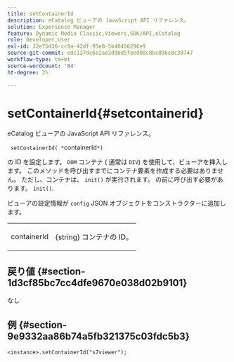 ```yaml
---
title: setContainerId
description: eCatalog ビューアの JavaScript API リファレンス。
solution: Experience Manager
feature: Dynamic Media Classic,Viewers,SDK/API,eCatalog
role: Developer,User
exl-id: 32e75d36-cc9a-42df-95e8-5b48456296e9
source-git-commit: edc127dc6e2ae2d9bd5feed08c8bc896c8c39747
workflow-type: tm+mt
source-wordcount: '84'
ht-degree: 2%

---
```


# setContainerId{#setcontainerid}

eCatalog ビューアの JavaScript API リファレンス。

` setContainerId( *`containerId`*)`

の ID を設定します。 `DOM` コンテナ ( 通常は `DIV`) を使用して、ビューアを挿入します。 このメソッドを呼び出すまでにコンテナ要素を作成する必要はありません。 ただし、コンテナは、 `init()` が実行されます。 の前に呼び出す必要があります。 `init()`.

ビューアの設定情報が `config` JSON オブジェクトをコンストラクターに追加します。

<table id="table_896DFF34A68A403DB93A6D597461A573"> 
 <tbody> 
  <tr> 
   <td colname="col1"> <p> <span class="codeph"> <span class="varname"> containerId </span> </span> </p> </td> 
   <td colname="col2"> <p> <span class="codeph"> {string} </span> コンテナの ID。 </p> </td> 
  </tr> 
 </tbody> 
</table>

## 戻り値 {#section-1d3cf85bc7cc4dfe9670e038d02b9101}

なし

## 例 {#section-9e9332aa86b74a5fb321375c03fdc5b3}

```
<instance>.setContainerId("s7viewer");
```
